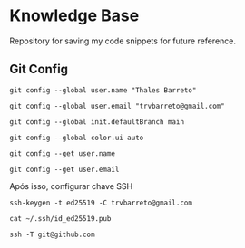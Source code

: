 # Knowledge Base

Repository for saving my code snippets for future reference.

## Git Config

`git config --global user.name "Thales Barreto"`

`git config --global user.email "trvbarreto@gmail.com"`

`git config --global init.defaultBranch main`

`git config --global color.ui auto`

`git config --get user.name`

`git config --get user.email`

Após isso, configurar chave SSH

`ssh-keygen -t ed25519 -C trvbarreto@gmail.com`

`cat ~/.ssh/id_ed25519.pub`

`ssh -T git@github.com`
